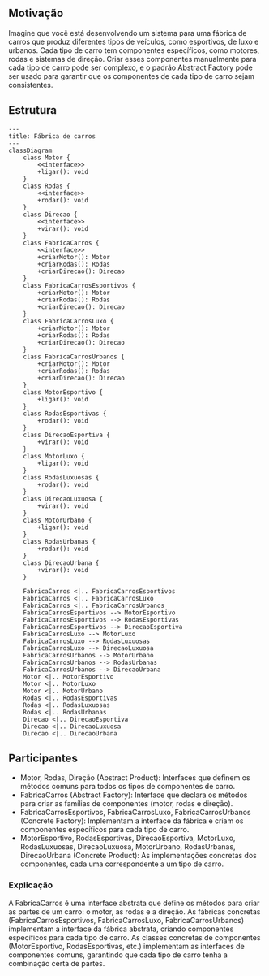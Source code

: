 ## Motivação
Imagine que você está desenvolvendo um sistema para uma fábrica de carros que produz diferentes tipos de veículos, como esportivos, de luxo e urbanos. Cada tipo de carro tem componentes específicos, como motores, rodas e sistemas de direção. Criar esses componentes manualmente para cada tipo de carro pode ser complexo, e o padrão Abstract Factory pode ser usado para garantir que os componentes de cada tipo de carro sejam consistentes.

## Estrutura

```mermaid
---
title: Fábrica de carros
---
classDiagram
    class Motor {
        <<interface>>
        +ligar(): void
    }
    class Rodas {
        <<interface>>
        +rodar(): void
    }
    class Direcao {
        <<interface>>
        +virar(): void
    }
    class FabricaCarros {
        <<interface>>
        +criarMotor(): Motor
        +criarRodas(): Rodas
        +criarDirecao(): Direcao
    }
    class FabricaCarrosEsportivos {
        +criarMotor(): Motor
        +criarRodas(): Rodas
        +criarDirecao(): Direcao
    }
    class FabricaCarrosLuxo {
        +criarMotor(): Motor
        +criarRodas(): Rodas
        +criarDirecao(): Direcao
    }
    class FabricaCarrosUrbanos {
        +criarMotor(): Motor
        +criarRodas(): Rodas
        +criarDirecao(): Direcao
    }
    class MotorEsportivo {
        +ligar(): void
    }
    class RodasEsportivas {
        +rodar(): void
    }
    class DirecaoEsportiva {
        +virar(): void
    }
    class MotorLuxo {
        +ligar(): void
    }
    class RodasLuxuosas {
        +rodar(): void
    }
    class DirecaoLuxuosa {
        +virar(): void
    }
    class MotorUrbano {
        +ligar(): void
    }
    class RodasUrbanas {
        +rodar(): void
    }
    class DirecaoUrbana {
        +virar(): void
    }

    FabricaCarros <|.. FabricaCarrosEsportivos
    FabricaCarros <|.. FabricaCarrosLuxo
    FabricaCarros <|.. FabricaCarrosUrbanos
    FabricaCarrosEsportivos --> MotorEsportivo
    FabricaCarrosEsportivos --> RodasEsportivas
    FabricaCarrosEsportivos --> DirecaoEsportiva
    FabricaCarrosLuxo --> MotorLuxo
    FabricaCarrosLuxo --> RodasLuxuosas
    FabricaCarrosLuxo --> DirecaoLuxuosa
    FabricaCarrosUrbanos --> MotorUrbano
    FabricaCarrosUrbanos --> RodasUrbanas
    FabricaCarrosUrbanos --> DirecaoUrbana
    Motor <|.. MotorEsportivo
    Motor <|.. MotorLuxo
    Motor <|.. MotorUrbano
    Rodas <|.. RodasEsportivas
    Rodas <|.. RodasLuxuosas
    Rodas <|.. RodasUrbanas
    Direcao <|.. DirecaoEsportiva
    Direcao <|.. DirecaoLuxuosa
    Direcao <|.. DirecaoUrbana
```
    
## Participantes
- Motor, Rodas, Direção (Abstract Product): Interfaces que definem os métodos comuns para todos os tipos de componentes de carro.
- FabricaCarros (Abstract Factory): Interface que declara os métodos para criar as famílias de componentes (motor, rodas e direção).
- FabricaCarrosEsportivos, FabricaCarrosLuxo, FabricaCarrosUrbanos (Concrete Factory): Implementam a interface da fábrica e criam os componentes específicos para cada tipo de carro.
- MotorEsportivo, RodasEsportivas, DirecaoEsportiva, MotorLuxo, RodasLuxuosas, DirecaoLuxuosa, MotorUrbano, RodasUrbanas, DirecaoUrbana (Concrete Product): As implementações concretas dos componentes, cada uma correspondente a um tipo de carro.

### Explicação
A FabricaCarros é uma interface abstrata que define os métodos para criar as partes de um carro: o motor, as rodas e a direção.
As fábricas concretas (FabricaCarrosEsportivos, FabricaCarrosLuxo, FabricaCarrosUrbanos) implementam a interface da fábrica abstrata, criando componentes específicos para cada tipo de carro.
As classes concretas de componentes (MotorEsportivo, RodasEsportivas, etc.) implementam as interfaces de componentes comuns, garantindo que cada tipo de carro tenha a combinação certa de partes.